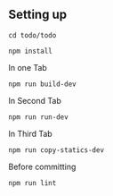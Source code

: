 ## Setting up

```
cd todo/todo
```

```
npm install
```

In one Tab
```
npm run build-dev
```

In Second Tab
```
npm run run-dev
```

In Third Tab
```
npm run copy-statics-dev
```

Before committing

```
npm run lint
```
